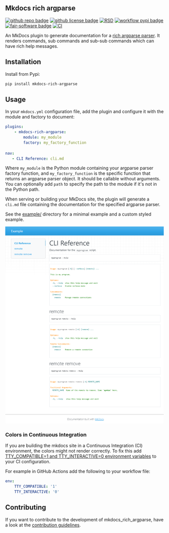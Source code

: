## Mkdocs rich argparse

[![github repo badge](https://img.shields.io/badge/github-repo-000.svg?logo=github&labelColor=gray&color=blue)](https://github.com/i-VRESSE/mkdocs_rich_argparse)
[![github license badge](https://img.shields.io/github/license/i-VRESSE/mkdocs_rich_argparse)](https://github.com/i-VRESSE/mkdocs_rich_argparse)
[![RSD](https://img.shields.io/badge/rsd-mkdocs_rich_argparse-00a3e3.svg)](https://research-software-directory.org/software/mkdocs-rich-argparse)
[![workflow pypi badge](https://img.shields.io/pypi/v/mkdocs_rich_argparse.svg?colorB=blue)](https://pypi.org/project/mkdocs-rich-argparse)
[![fair-software badge](https://img.shields.io/badge/fair--software.eu-%E2%97%8F%20%20%E2%97%8F%20%20%E2%97%8F%20%20%E2%97%8F%20%20%E2%97%8B-yellow)](https://fair-software.eu)
[![CI](https://github.com/i-VRESSE/mkdocs_rich_argparse/actions/workflows/build.yml/badge.svg)](https://github.com/i-VRESSE/mkdocs_rich_argparse/actions/workflows/build.yml)

An MkDocs plugin to generate documentation for a [rich argparse parser](https://pypi.org/project/rich-argparse/).
It renders commands, sub commands and sub-sub commands which can have rich help messages.

## Installation

Install from Pypi:

```bash
pip install mkdocs-rich-argparse
```

## Usage

In your `mkdocs.yml` configuration file, add the plugin and configure it with the module and factory to document:

```yaml
plugins:
    - mkdocs-rich-argparse:
        module: my_module
        factory: my_factory_function

nav:
   - CLI Reference: cli.md
```

Where `my_module` is the Python module containing your argparse parser factory function, and `my_factory_function` is the specific function that returns an argparse parser object. It should be callable without arguments. You can optionally add `path` to specify the path to the module if it's not in the Python path.

When serving or building your MkDocs site, the plugin will generate a `cli.md` file containing the documentation for the specified argparse parser.

See the [example/](example/) directory for a minimal example and a custom styled example.

[![Screenshot of example](https://github.com/i-VRESSE/mkdocs_rich_argparse/raw/main/example/screenshot.png)](https://github.com/i-VRESSE/mkdocs_rich_argparse/raw/main/example/screenshot.png)

### Colors in Continuous Integration

If you are building the mkdocs site in a Continuous Integration (CI) environment, the colors might not render correctly. To fix this add [TTY_COMPATIBLE=1 and TTY_INTERACTIVE=0 environment variables](https://rich.readthedocs.io/en/stable/console.html#environment-variables) to your CI configuration.

For example in GitHub Actions add the following to your workflow file:

```yaml
env:
    TTY_COMPATIBLE: '1'
    TTY_INTERACTIVE: '0'
```

## Contributing

If you want to contribute to the development of mkdocs_rich_argparse,
have a look at the [contribution guidelines](CONTRIBUTING.md).
